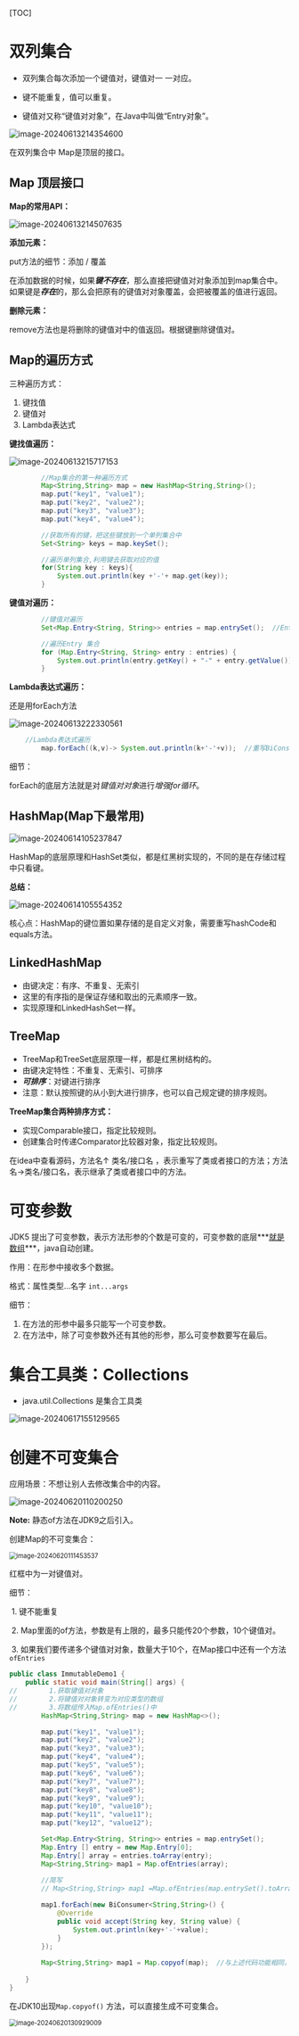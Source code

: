 [TOC]



# 双列集合

* 双列集合每次添加一个键值对，键值对一 一对应。

* 键不能重复，值可以重复。
* 键值对又称“键值对对象”，在Java中叫做“Entry对象”。

![image-20240613214354600](.assets/image-20240613214354600.png)

在双列集合中 Map是顶层的接口。

## Map 顶层接口

**Map的常用API：**

![image-20240613214507635](.assets/image-20240613214507635.png)

**添加元素：**

put方法的细节：添加 / 覆盖

在添加数据的时候，如果***键不存在***，那么直接把键值对对象添加到map集合中。如果键是***存在***的，那么会把原有的键值对对象覆盖，会把被覆盖的值进行返回。



**删除元素：**

remove方法也是将删除的键值对中的值返回。根据键删除键值对。



## Map的遍历方式

三种遍历方式：

1. 键找值
2. 键值对
3. Lambda表达式



**键找值遍历：**

![image-20240613215717153](.assets/image-20240613215717153.png)

```java
        //Map集合的第一种遍历方式
        Map<String,String> map = new HashMap<String,String>();
        map.put("key1", "value1");
        map.put("key2", "value2");
        map.put("key3", "value3");
        map.put("key4", "value4");

        //获取所有的键，把这些键放到一个单列集合中
        Set<String> keys = map.keySet();

        //遍历单列集合,利用键去获取对应的值
        for(String key : keys){
            System.out.println(key +'-'+ map.get(key));
        }
```



**键值对遍历：**

```java
		//键值对遍历
		Set<Map.Entry<String, String>> entries = map.entrySet();  //Entry对象，Entry是Map对象的内部接口

        //遍历Entry 集合
        for (Map.Entry<String, String> entry : entries) {
            System.out.println(entry.getKey() + "-" + entry.getValue());
        }
```



**Lambda表达式遍历：**

还是用forEach方法

![image-20240613222330561](.assets/image-20240613222330561.png)

```java
	//Lambda表达式遍历
        map.forEach((k,v)-> System.out.println(k+'-'+v));  //重写BiConsumer接口，使用匿名内部类，然后简化为Lambda表达式
```

细节：

forEach的底层方法就是对*键值对对象*进行*增强for循环*。



## HashMap(Map下最常用)

![image-20240614105237847](.assets/image-20240614105237847.png)

HashMap的底层原理和HashSet类似，都是红黑树实现的，不同的是在存储过程中只看键。

**总结：**

![image-20240614105554352](.assets/image-20240614105554352.png)

核心点：HashMap的键位置如果存储的是自定义对象，需要重写hashCode和equals方法。



## LinkedHashMap

* 由键决定：有序、不重复、无索引
* 这里的有序指的是保证存储和取出的元素顺序一致。
* 实现原理和LinkedHashSet一样。



## TreeMap

* TreeMap和TreeSet底层原理一样，都是红黑树结构的。
* 由键决定特性：不重复、无索引、可排序
* ***可排序***：对键进行排序
* 注意：默认按照键的从小到大进行排序，也可以自己规定键的排序规则。



**TreeMap集合两种排序方式：**

* 实现Comparable接口，指定比较规则。
* 创建集合时传递Comparator比较器对象，指定比较规则。



在idea中查看源码，方法名↑ 类名/接口名 ，表示重写了类或者接口的方法；方法名→类名/接口名，表示继承了类或者接口中的方法。



# 可变参数

JDK5 提出了可变参数，表示方法形参的个数是可变的，可变参数的底层***<u>就是数组</u>***，java自动创建。

作用：在形参中接收多个数据。

格式：属性类型...名字 `int...args`

细节：

1. 在方法的形参中最多只能写一个可变参数。
2. 在方法中，除了可变参数外还有其他的形参，那么可变参数要写在最后。



# 集合工具类：Collections

* java.util.Collections 是集合工具类



![image-20240617155129565](.assets/image-20240617155129565.png)



# 创建不可变集合

应用场景：不想让别人去修改集合中的内容。

![image-20240620110200250](.assets/image-20240620110200250.png)

**Note:** 静态of方法在JDK9之后引入。



创建Map的不可变集合：

<img src=".assets/image-20240620111453537.png" alt="image-20240620111453537" style="zoom:80%;" />

红框中为一对键值对。



细节：

​		1. 键不能重复

​		2. Map里面的of方法，参数是有上限的，最多只能传20个参数，10个键值对。

​		3. 如果我们要传递多个键值对对象，数量大于10个，在Map接口中还有一个方法 `ofEntries` 



```java
public class ImmutableDemo1 {
    public static void main(String[] args) {
//        1.获取键值对对象
//        2.将键值对对象转变为对应类型的数组
//        3.将数组传入Map.ofEntries()中
        HashMap<String,String> map = new HashMap<>();

        map.put("key1", "value1");
        map.put("key2", "value2");
        map.put("key3", "value3");
        map.put("key4", "value4");
        map.put("key5", "value5");
        map.put("key6", "value6");
        map.put("key7", "value7");
        map.put("key8", "value8");
        map.put("key9", "value9");
        map.put("key10", "value10");
        map.put("key11", "value11");
        map.put("key12", "value12");

        Set<Map.Entry<String, String>> entries = map.entrySet();
        Map.Entry [] entry = new Map.Entry[0];
        Map.Entry[] array = entries.toArray(entry);
        Map<String,String> map1 = Map.ofEntries(array);
        
        //简写
        // Map<String,String> map1 =Map.ofEntries(map.entrySet().toArray(new Map.Entry[0]));

        map1.forEach(new BiConsumer<String,String>() {
            @Override
            public void accept(String key, String value) {
                System.out.println(key+'-'+value);
            }
        });
        
        Map<String,String> map1 = Map.copyof(map);  //与上述代码功能相同，如果以后想生成不可变集合，直接使用copyof 即可
        
    }
}
```

在JDK10出现`Map.copyof()` 方法，可以直接生成不可变集合。

<img src=".assets/image-20240620130929009.png" alt="image-20240620130929009" style="zoom:80%;" />

